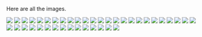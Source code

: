 Here are all the images.

![](mikementzer1.png)
![](mikementzer2.png)
![](mikementzer3.png)
![](mikementzer4.png)
![](mikementzer5.png)
![](mikementzer6.png)
![](mikementzer7.png)
![](mikementzer8.png)
![](mikementzer9.png)
![](mikementzer10.png)
![](mikementzer11.png)
![](mikementzer12.png)
![](mikementzer13.png)
![](mikementzer14.png)
![](mikementzer15.png)
![](mikementzer16.png)
![](mikementzer17.png)
![](mikementzer18.png)
![](mikementzer19.png)
![](mikementzer20.png)
![](mikementzer21.png)
![](mikementzer22.png)
![](mikementzer23.png)
![](mikementzer24.png)
![](mikementzer25.png)
![](mikementzer26.png)
![](mikementzer27.png)
![](mikementzer28.png)
![](mikementzer29.png)
![](mikementzer30.png)
![](mikementzer31.png)
![](mikementzer32.png)
![](mikementzer33.png)
![](mikementzer34.png)
![](mikementzer35.png)
![](mikementzer36.png)
![](mikementzer37.png)
![](mikementzer38.png)
![](mikementzer39.png)
![](mikementzer40.png)
